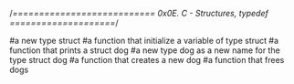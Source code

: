 /*=========================== 0x0E. C - Structures, typedef ====================*/

#a new type struct
#a function that initialize a variable of type struct
#a function that prints a struct dog
#a new type dog as a new name for the type struct dog
#a function that creates a new dog
#a function that frees dogs

